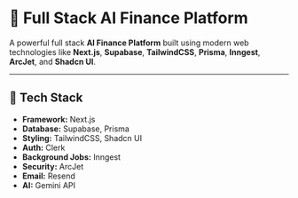 # 💸 Full Stack AI Finance Platform

A powerful full stack **AI Finance Platform** built using modern web technologies like **Next.js**, **Supabase**, **TailwindCSS**, **Prisma**, **Inngest**, **ArcJet**, and **Shadcn UI**.

---

## 🚀 Tech Stack

- **Framework:** Next.js
- **Database:** Supabase, Prisma
- **Styling:** TailwindCSS, Shadcn UI
- **Auth:** Clerk
- **Background Jobs:** Inngest
- **Security:** ArcJet
- **Email:** Resend
- **AI:** Gemini API


